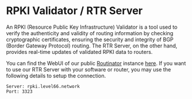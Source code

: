 # RPKI Validator / RTR Server
An RPKI (Resource Public Key Infrastructure) Validator is a tool used to verify the authenticity and validity of routing information by checking cryptographic certificates, ensuring the security and integrity of BGP (Border Gateway Protocol) routing.
The RTR Server, on the other hand, provides real-time updates of validated RPKI data to routers.

You can find the WebUI of our public [Routinator](https://www.nlnetlabs.nl/projects/rpki/routinator/) instance [here](https://rpki.level66.network/).
If you want to use our RTR Server with your software or router, you may use the following details to setup the connection.

```
Server: rpki.level66.network
Port: 3323
```
